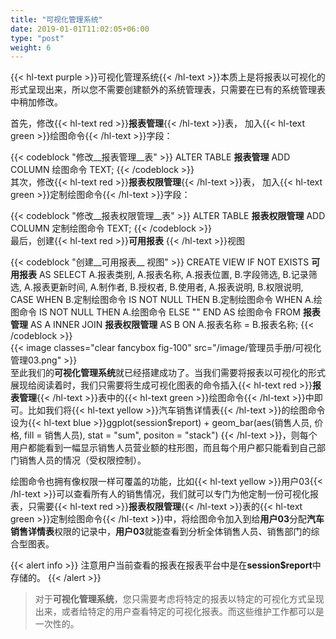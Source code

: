 ```yaml
---
title: "可视化管理系统"
date: 2019-01-01T11:02:05+06:00
type: "post"
weight: 6
---
```


{{< hl-text purple >}}可视化管理系统{{< /hl-text >}}本质上是将报表以可视化的形式呈现出来，所以您不需要创建额外的系统管理表，只需要在已有的系统管理表中稍加修改。  

首先，修改{{< hl-text red >}}__报表管理__{{< /hl-text >}}表， 加入{{< hl-text green >}}绘图命令{{< /hl-text >}}字段：  
  
{{< codeblock "修改__报表管理__表" >}}
ALTER TABLE __报表管理__ 
    ADD COLUMN 绘图命令 TEXT;
{{< /codeblock >}}
<br>
其次，修改{{< hl-text red >}}__报表权限管理__{{< /hl-text >}}表， 加入{{< hl-text green >}}定制绘图命令{{< /hl-text >}}字段：  
  
{{< codeblock "修改__报表权限管理__表" >}}
ALTER TABLE __报表权限管理__ 
    ADD COLUMN 定制绘图命令 TEXT;
{{< /codeblock >}}
<br>
最后，创建{{< hl-text red >}}__可用报表__ {{< /hl-text >}}视图
  
{{< codeblock "创建__可用报表__ 视图" >}}
CREATE VIEW IF NOT EXISTS __可用报表__ AS
    SELECT 
           A.报表类别,
           A.报表名称,
           A.报表位置,
           B.字段筛选,
           B.记录筛选,
           A.报表更新时间,
           A.制作者,
           B.授权者,
           B.使用者,
           A.报表说明,
           B.权限说明,
           CASE WHEN B.定制绘图命令 IS NOT NULL THEN B.定制绘图命令 
                WHEN A.绘图命令 IS NOT NULL THEN A.绘图命令 
           ELSE "" END AS 绘图命令
      FROM __报表管理__ AS A
      INNER JOIN __报表权限管理__ AS B 
      ON A.报表名称 = B.报表名称;
{{< /codeblock >}}
<br>
{{< image classes="clear fancybox fig-100" src="/image/管理员手册/可视化管理03.png" >}}
<br>
至此我们的**可视化管理系统**就已经搭建成功了。当我们需要将报表以可视化的形式展现给阅读着时，我们只需要将生成可视化图表的命令插入{{< hl-text red >}}__报表管理__{{< /hl-text >}}表中的{{< hl-text green >}}绘图命令{{< /hl-text >}}中即可。比如我们将{{< hl-text yellow >}}汽车销售详情表{{< /hl-text >}}的绘图命令设为{{< hl-text blue >}}ggplot(session$report) + geom_bar(aes(销售人员, 价格, fill = 销售人员), stat = "sum", positon = "stack")  {{< /hl-text >}}，则每个用户都能看到一幅显示销售人员营业额的柱形图，而且每个用户都只能看到自己部门销售人员的情况（受权限控制）。  
  
绘图命令也拥有像权限一样可覆盖的功能，比如{{< hl-text yellow >}}用户03{{< /hl-text >}}可以查看所有人的销售情况，我们就可以专门为他定制一份可视化报表，只需要{{< hl-text red >}}__报表权限管理__{{< /hl-text >}}表的{{< hl-text green >}}定制绘图命令{{< /hl-text >}}中，将绘图命令加入到给**用户03**分配**汽车销售详情表**权限的记录中，**用户03**就能查看到分析全体销售人员、销售部门的综合型图表。  
  
{{< alert info >}} 注意用户当前查看的报表在报表平台中是在**session$report**中存储的。 {{< /alert >}}
  
> 对于**可视化管理系统**，您只需要考虑将特定的报表以特定的可视化方式呈现出来，或者给特定的用户查看特定的可视化报表。而这些维护工作都可以是一次性的。  
  
